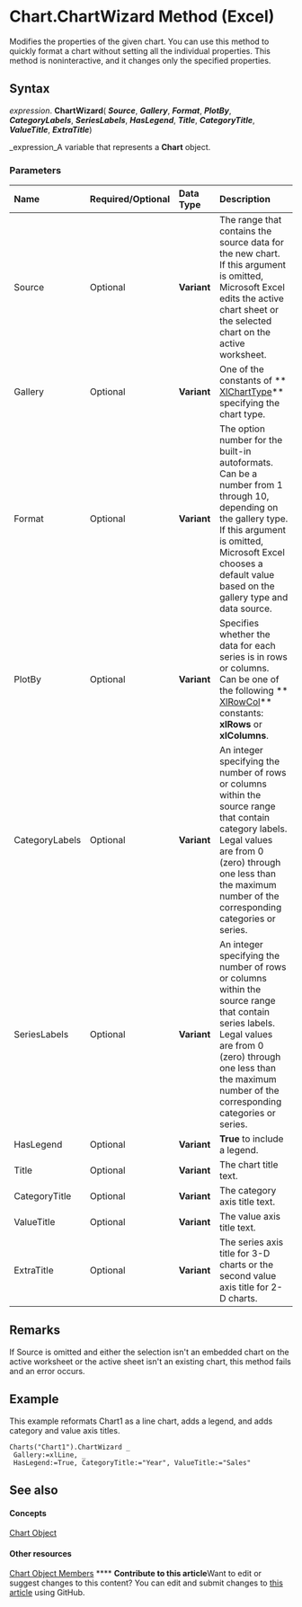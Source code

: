 
# Chart.ChartWizard Method (Excel)

Modifies the properties of the given chart. You can use this method to quickly format a chart without setting all the individual properties. This method is noninteractive, and it changes only the specified properties.


## Syntax

 _expression_. **ChartWizard**( **_Source_**,  **_Gallery_**,  **_Format_**,  **_PlotBy_**,  **_CategoryLabels_**,  **_SeriesLabels_**,  **_HasLegend_**,  **_Title_**,  **_CategoryTitle_**,  **_ValueTitle_**,  **_ExtraTitle_**)

 _expression_A variable that represents a  **Chart** object.


### Parameters



|**Name**|**Required/Optional**|**Data Type**|**Description**|
|:-----|:-----|:-----|:-----|
|Source|Optional| **Variant**|The range that contains the source data for the new chart. If this argument is omitted, Microsoft Excel edits the active chart sheet or the selected chart on the active worksheet.|
|Gallery|Optional| **Variant**|One of the constants of  ** [XlChartType](bba4ee89-ee91-f55a-d2e0-59a73e5bfabe.md)** specifying the chart type.|
|Format|Optional| **Variant**|The option number for the built-in autoformats. Can be a number from 1 through 10, depending on the gallery type. If this argument is omitted, Microsoft Excel chooses a default value based on the gallery type and data source.|
|PlotBy|Optional| **Variant**|Specifies whether the data for each series is in rows or columns. Can be one of the following  ** [XlRowCol](78f808d5-e5e4-bee8-93ae-d2589d854fe7.md)** constants: **xlRows** or **xlColumns**.|
|CategoryLabels|Optional| **Variant**|An integer specifying the number of rows or columns within the source range that contain category labels. Legal values are from 0 (zero) through one less than the maximum number of the corresponding categories or series.|
|SeriesLabels|Optional| **Variant**|An integer specifying the number of rows or columns within the source range that contain series labels. Legal values are from 0 (zero) through one less than the maximum number of the corresponding categories or series.|
|HasLegend|Optional| **Variant**| **True** to include a legend.|
|Title|Optional| **Variant**|The chart title text.|
|CategoryTitle|Optional| **Variant**|The category axis title text.|
|ValueTitle|Optional| **Variant**|The value axis title text.|
|ExtraTitle|Optional| **Variant**| The series axis title for 3-D charts or the second value axis title for 2-D charts.|

## Remarks

If Source is omitted and either the selection isn't an embedded chart on the active worksheet or the active sheet isn't an existing chart, this method fails and an error occurs.


## Example

This example reformats Chart1 as a line chart, adds a legend, and adds category and value axis titles.


```
Charts("Chart1").ChartWizard _ 
 Gallery:=xlLine, _ 
 HasLegend:=True, CategoryTitle:="Year", ValueTitle:="Sales"
```


## See also


#### Concepts


 [Chart Object](179c32ce-49bd-6f36-ea12-89fb5443f3ea.md)
#### Other resources


 [Chart Object Members](a3f8ac44-02d6-6f3f-b5e0-23f4bd5d6baf.md)
****   **Contribute to this article**Want to edit or suggest changes to this content? You can edit and submit changes to  [this article](https://github.com/jhershey00/VBA_Excel_Test/OpenXMLCon/articles/c47588d9-6969-d6bb-cbbc-4941198d78b4.md) using GitHub.

